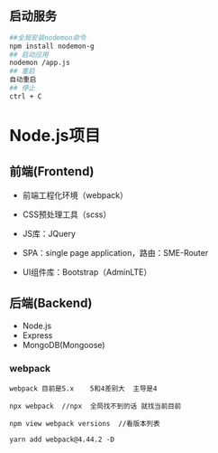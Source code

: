 ## 启动服务

```bash
##全局安装nodemon命令
npm install nodemon-g 
## 启动应用
nodemon /app.js
## 重启
自动重启
## 停止
ctrl + C
```



# Node.js项目

## 前端(Frontend)

- 前端工程化环境（webpack）

- CSS预处理工具（scss）

- JS库：JQuery

- SPA：single page application，路由：SME-Router

- UI组件库：Bootstrap（AdminLTE）

## 后端(Backend)

- Node.js
- Express
- MongoDB(Mongoose)







### webpack

```ssh
webpack 目前是5.x    5和4差别大  主导是4

npx webpack  //npx  全局找不到的话 就找当前目前

npm view webpack versions  //看版本列表

yarn add webpack@4.44.2 -D

```

